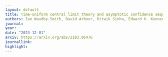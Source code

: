 ```yaml
---
layout: default 
title: Time-uniform central limit theory and asymptotic confidence sequences
authors: Ian Waudby-Smith, David Arbour, Ritwik Sinha, Edward H. Kennedy, and Aaditya Ramdas
journal: 
year:
date: "2023-12-01"
arxiv: https://arxiv.org/abs/2103.06476
journallink: 
highlight: 
---
```

